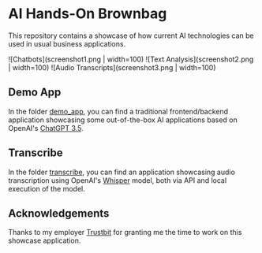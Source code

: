 # AI Hands-On Brownbag

This repository contains a showcase of how current AI
technologies can be used in usual business applications.

![Chatbots](screenshot1.png | width=100)
![Text Analysis](screenshot2.png | width=100)
![Audio Transcripts](screenshot3.png | width=100)

## Demo App

In the folder [demo_app](demo_app), you can find a traditional 
frontend/backend application showcasing some out-of-the-box 
AI applications based on OpenAI's [ChatGPT 3.5](https://openai.com/blog/chatgpt).

## Transcribe

In the folder [transcribe](transcribe), you can find an application
showcasing audio transcription using OpenAI's [Whisper](https://openai.com/research/whisper)
model, both via API and local execution of the model.

## Acknowledgements

Thanks to my employer [Trustbit](https://www.trustbit.tech/) for granting me the time
to work on this showcase application.